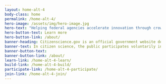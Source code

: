 ```yaml
---
layout: home-alt-4
body-class: home
permalink: /home-alt-4/
hero-image: /assets/img/hero-image.jpg
hero-text: "Helping federal agencies accelerate innovation through crowdsourcing and citizen science. "
hero-button-text: Learn more
hero-button-link: /about/
banner-heading: Citizenscience.gov is an official government website designed to accelerate the use of crowdsourcing and citizen science across the U.S. government.
banner-text: In citizen science, the public participates voluntarily in the scientific process, addressing real-world problems.
banner-button-text: 
banner-button-link: /about/
learn-link: /home-alt-4-learn/
build-link: /home-alt-4-build/
participate-link: /home-alt-4-participate/
join-link: /home-alt-4-join/
---
```



